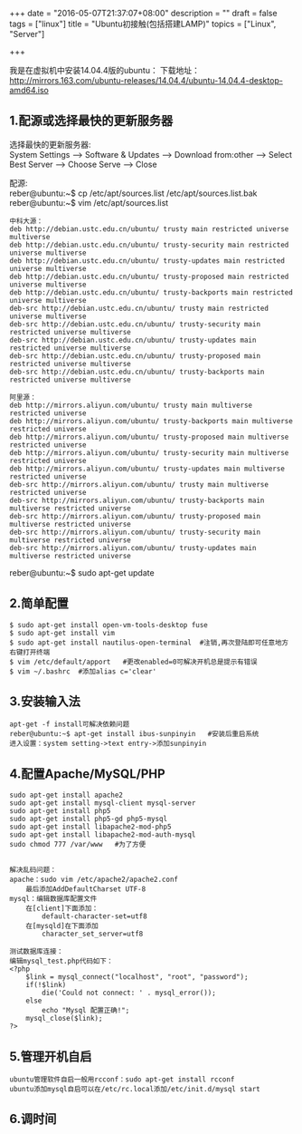 +++
date = "2016-05-07T21:37:07+08:00"
description = ""
draft = false
tags = ["linux"]
title = "Ubuntu初接触(包括搭建LAMP)"
topics = ["Linux", "Server"]

+++

我是在虚拟机中安装14.04.4版的ubuntu：
下载地址：http://mirrors.163.com/ubuntu-releases/14.04.4/ubuntu-14.04.4-desktop-amd64.iso<br/>


## 1.配源或选择最快的更新服务器
选择最快的更新服务器:  
    System Settings --> Software & Updates --> Download from:other --> Select Best Server --> Choose Serve --> Close

配源:  
    reber@ubuntu:~$ cp /etc/apt/sources.list /etc/apt/sources.list.bak  
    reber@ubuntu:~$ vim /etc/apt/sources.list
    
    中科大源：
    deb http://debian.ustc.edu.cn/ubuntu/ trusty main restricted universe multiverse
    deb http://debian.ustc.edu.cn/ubuntu/ trusty-security main restricted universe multiverse
    deb http://debian.ustc.edu.cn/ubuntu/ trusty-updates main restricted universe multiverse
    deb http://debian.ustc.edu.cn/ubuntu/ trusty-proposed main restricted universe multiverse
    deb http://debian.ustc.edu.cn/ubuntu/ trusty-backports main restricted universe multiverse
    deb-src http://debian.ustc.edu.cn/ubuntu/ trusty main restricted universe multiverse
    deb-src http://debian.ustc.edu.cn/ubuntu/ trusty-security main restricted universe multiverse
    deb-src http://debian.ustc.edu.cn/ubuntu/ trusty-updates main restricted universe multiverse
    deb-src http://debian.ustc.edu.cn/ubuntu/ trusty-proposed main restricted universe multiverse
    deb-src http://debian.ustc.edu.cn/ubuntu/ trusty-backports main restricted universe multiverse
    
    阿里源：
    deb http://mirrors.aliyun.com/ubuntu/ trusty main multiverse restricted universe
    deb http://mirrors.aliyun.com/ubuntu/ trusty-backports main multiverse restricted universe
    deb http://mirrors.aliyun.com/ubuntu/ trusty-proposed main multiverse restricted universe
    deb http://mirrors.aliyun.com/ubuntu/ trusty-security main multiverse restricted universe
    deb http://mirrors.aliyun.com/ubuntu/ trusty-updates main multiverse restricted universe
    deb-src http://mirrors.aliyun.com/ubuntu/ trusty main multiverse restricted universe
    deb-src http://mirrors.aliyun.com/ubuntu/ trusty-backports main multiverse restricted universe
    deb-src http://mirrors.aliyun.com/ubuntu/ trusty-proposed main multiverse restricted universe
    deb-src http://mirrors.aliyun.com/ubuntu/ trusty-security main multiverse restricted universe
    deb-src http://mirrors.aliyun.com/ubuntu/ trusty-updates main multiverse restricted universe

reber@ubuntu:~$ sudo apt-get update
    

## 2.简单配置
    $ sudo apt-get install open-vm-tools-desktop fuse
    $ sudo apt-get install vim
    $ sudo apt-get install nautilus-open-terminal  #注销,再次登陆即可任意地方右键打开终端
    $ vim /etc/default/apport   #更改enabled=0可解决开机总是提示有错误
    $ vim ~/.bashrc  #添加alias c='clear'
    
## 3.安装输入法
	apt-get -f install可解决依赖问题
    reber@ubuntu:~$ apt-get install ibus-sunpinyin   #安装后重启系统
    进入设置：system setting->text entry->添加sunpinyin
    
## 4.配置Apache/MySQL/PHP
    sudo apt-get install apache2
    sudo apt-get install mysql-client mysql-server
    sudo apt-get install php5
    sudo apt-get install php5-gd php5-mysql
    sudo apt-get install libapache2-mod-php5
    sudo apt-get install libapache2-mod-auth-mysql 
    sudo chmod 777 /var/www   #为了方便

    
	解决乱码问题：
    apache：sudo vim /etc/apache2/apache2.conf
		最后添加AddDefaultCharset UTF-8
    mysql：编辑数据库配置文件
        在[client]下面添加：
            default-character-set=utf8
        在[mysqld]在下面添加
            character_set_server=utf8
    
    测试数据库连接：
    编辑mysql_test.php代码如下：
    <?php
        $link = mysql_connect("localhost", "root", "password");
        if(!$link)
            die('Could not connect: ' . mysql_error());
        else
            echo "Mysql 配置正确!";
        mysql_close($link);
    ?>

    
## 5.管理开机自启
    ubuntu管理软件自启一般用rcconf：sudo apt-get install rcconf
    ubuntu添加mysql自启可以在/etc/rc.local添加/etc/init.d/mysql start
    
## 6.调时间

